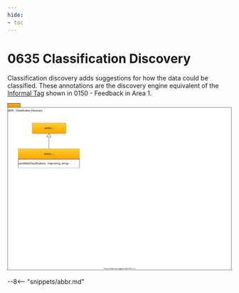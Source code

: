 ```yaml
---
hide:
- toc
---
```


<!-- SPDX-License-Identifier: CC-BY-4.0 -->
<!-- Copyright Contributors to the ODPi Egeria project. -->

# 0635 Classification Discovery

Classification discovery adds suggestions for how the data could be classified.
These annotations are the discovery engine equivalent of the [Informal Tag](/egeria-docs/types/1/0150-Feedback) shown in 0150 - Feedback in Area 1. 

![UML](0635-Classification-Discovery.svg)

--8<-- "snippets/abbr.md"